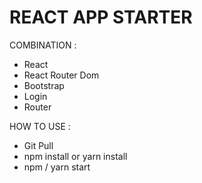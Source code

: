 # REACT APP STARTER

COMBINATION :
- React
- React Router Dom
- Bootstrap
- Login
- Router

HOW TO USE :

- Git Pull
- npm install or yarn install
- npm / yarn start

